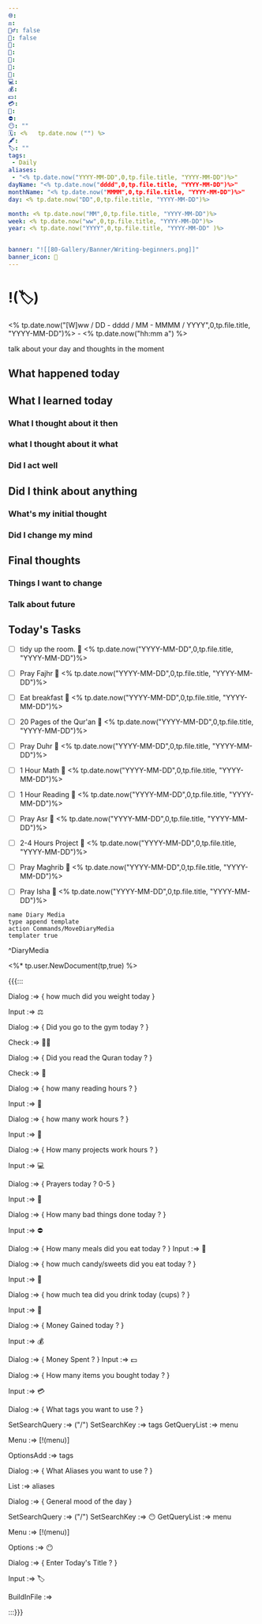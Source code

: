 ```yaml
---
🌐: 
⚖️: 
🏋️‍♂️: false
📖: false
📕: 
🍱: 
🍩: 
🍵: 
💼: 
💻: 
💰: 
💵: 
💳: 
🕌: 
⛔: 
😶: ""
🗓️: <%   tp.date.now ("") %>
🖋️: 
🏷️: ""
tags:
 - Daily
aliases:
 - "<% tp.date.now("YYYY-MM-DD",0,tp.file.title, "YYYY-MM-DD")%>"
dayName: "<% tp.date.now("dddd",0,tp.file.title, "YYYY-MM-DD")%>"
monthName: "<% tp.date.now("MMMM",0,tp.file.title, "YYYY-MM-DD")%>"
day: <% tp.date.now("DD",0,tp.file.title, "YYYY-MM-DD")%>

month: <% tp.date.now("MM",0,tp.file.title, "YYYY-MM-DD")%>
week: <% tp.date.now("ww",0,tp.file.title, "YYYY-MM-DD")%>
year: <% tp.date.now("YYYY",0,tp.file.title, "YYYY-MM-DD" )%>


banner: "![[80-Gallery/Banner/Writing-beginners.png]]"
banner_icon: 📆
---
```

# !(🏷️)
<% tp.date.now("[W]ww / DD - dddd / MM - MMMM / YYYY",0,tp.file.title, "YYYY-MM-DD")%> - <% tp.date.now("hh:mm a") %>


talk about your day and thoughts in the moment

## What happened today 

## What I learned today
### What I thought about it then

### what I thought about it what

### Did I act well 

## Did I think about anything 
### What's my initial thought 

### Did I change my mind

## Final thoughts

### Things I want to change

### Talk about future

## Today's Tasks


- [ ] tidy up the room.  📆 <% tp.date.now("YYYY-MM-DD",0,tp.file.title, "YYYY-MM-DD")%>
- [ ] Pray Fajhr 📆 <% tp.date.now("YYYY-MM-DD",0,tp.file.title, "YYYY-MM-DD")%>
- [ ] Eat breakfast 📆 <% tp.date.now("YYYY-MM-DD",0,tp.file.title, "YYYY-MM-DD")%>
- [ ] 20 Pages of the Qur'an 📆 <% tp.date.now("YYYY-MM-DD",0,tp.file.title, "YYYY-MM-DD")%>
- [ ] Pray Duhr 📆 <% tp.date.now("YYYY-MM-DD",0,tp.file.title, "YYYY-MM-DD")%>
- [ ] 1 Hour Math 📆 <% tp.date.now("YYYY-MM-DD",0,tp.file.title, "YYYY-MM-DD")%>
- [ ] 1 Hour Reading 📆 <% tp.date.now("YYYY-MM-DD",0,tp.file.title, "YYYY-MM-DD")%>
- [ ] Pray Asr 📆 <% tp.date.now("YYYY-MM-DD",0,tp.file.title, "YYYY-MM-DD")%>
- [ ] 2-4 Hours Project 📆 <% tp.date.now("YYYY-MM-DD",0,tp.file.title, "YYYY-MM-DD")%>
- [ ] Pray Maghrib 📆 <% tp.date.now("YYYY-MM-DD",0,tp.file.title, "YYYY-MM-DD")%>
- [ ] Pray Isha 📆 <% tp.date.now("YYYY-MM-DD",0,tp.file.title, "YYYY-MM-DD")%>


```button
name Diary Media
type append template
action Commands/MoveDiaryMedia
templater true
```
^DiaryMedia

<%* tp.user.NewDocument(tp,true) %>

{{{:::

Dialog :=> {
how much did you weight today
}

Input :=> ⚖️

Dialog :=> {
Did you go to the gym today ?
}

Check :=> 🏋️‍♂️

Dialog :=> {
Did you read the Quran today ? 
}

Check :=> 📖

Dialog :=> {
how many reading hours ?
}

Input :=> 📕

Dialog :=> {
how many work hours ?
}

Input :=> 💼

Dialog :=> {
How many projects work hours ?
}

Input :=> 💻

Dialog :=> {
Prayers today ? 0-5
}

Input :=> 🕌

Dialog :=> {
How many bad things done today ?
}

Input :=> ⛔

Dialog :=> {
How many meals did you eat today ?
}
Input :=> 🍱

Dialog :=> {
how much candy/sweets did you eat today ? 
}

Input :=> 🍩

Dialog :=> {
how much tea did you drink today (cups) ?
}

Input :=> 🍵

Dialog :=> {
Money Gained today ?
}

Input :=> 💰

Dialog :=> {
Money Spent ?
}
Input :=> 💵

Dialog :=> {
How many items you bought today ?
}

Input :=> 💳


Dialog :=> {
What tags you want to use ?
}


SetSearchQuery :=> ("/")
SetSearchKey :=> tags
GetQueryList :=> menu

Menu :=> [!(menu)]

OptionsAdd :=> tags

Dialog :=> {
What Aliases you want to use ?
}

List :=> aliases

Dialog :=> {
General mood of the day
}

SetSearchQuery :=> ("/")
SetSearchKey :=> 😶
GetQueryList :=> menu

Menu :=> [!(menu)]

Options :=> 😶

Dialog :=> {
Enter Today's Title ?
}

Input :=> 🏷️


BuildInFile :=>

:::}}}
